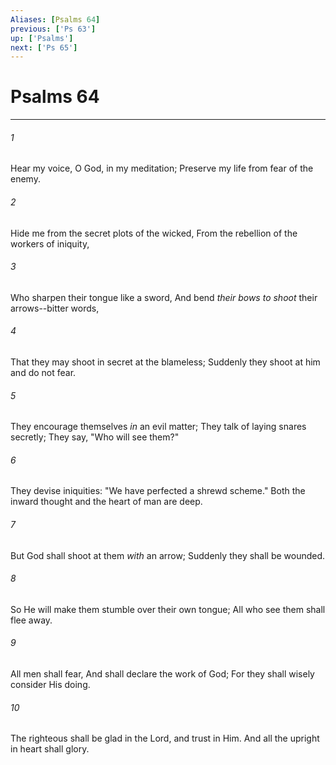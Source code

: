 ```yaml
---
Aliases: [Psalms 64]
previous: ['Ps 63']
up: ['Psalms']
next: ['Ps 65']
---
```

# Psalms 64

***


###### 1 
Hear my voice, O God, in my meditation; Preserve my life from fear of the enemy. 

###### 2 
Hide me from the secret plots of the wicked, From the rebellion of the workers of iniquity, 

###### 3 
Who sharpen their tongue like a sword, And bend _their bows to shoot_ their arrows--bitter words, 

###### 4 
That they may shoot in secret at the blameless; Suddenly they shoot at him and do not fear. 

###### 5 
They encourage themselves _in_ an evil matter; They talk of laying snares secretly; They say, "Who will see them?" 

###### 6 
They devise iniquities: "We have perfected a shrewd scheme." Both the inward thought and the heart of man are deep. 

###### 7 
But God shall shoot at them _with_ an arrow; Suddenly they shall be wounded. 

###### 8 
So He will make them stumble over their own tongue; All who see them shall flee away. 

###### 9 
All men shall fear, And shall declare the work of God; For they shall wisely consider His doing. 

###### 10 
The righteous shall be glad in the Lord, and trust in Him. And all the upright in heart shall glory.
